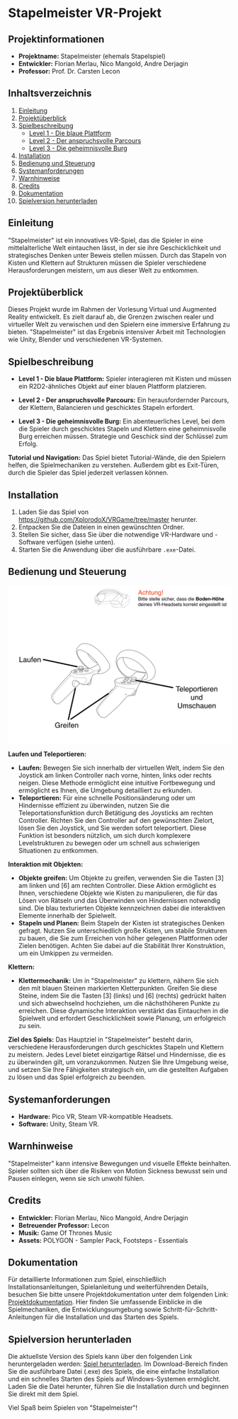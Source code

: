 # Stapelmeister VR-Projekt

## Projektinformationen
- **Projektname:** Stapelmeister (ehemals Stapelspiel)
- **Entwickler:** Florian Merlau, Nico Mangold, Andre Derjagin
- **Professor:** Prof. Dr. Carsten Lecon

## Inhaltsverzeichnis
1. [Einleitung](#einleitung)
2. [Projektüberblick](#projektüberblick)
3. [Spielbeschreibung](#spielbeschreibung)
    - [Level 1 - Die blaue Plattform](#level-1---die-blaue-plattform)
    - [Level 2 - Der anspruchsvolle Parcours](#level-2---der-anspruchsvolle-parcours)
    - [Level 3 - Die geheimnisvolle Burg](#level-3---die-geheimnisvolle-burg)
4. [Installation](#installation)
5. [Bedienung und Steuerung](#bedienung-und-steuerung)
6. [Systemanforderungen](#systemanforderungen)
7. [Warnhinweise](#warnhinweise)
8. [Credits](#credits)
9. [Dokumentation](#dokumentation)
10. [Spielversion herunterladen](#spielversion-herunterladen)


## Einleitung
"Stapelmeister" ist ein innovatives VR-Spiel, das die Spieler in eine mittelalterliche Welt eintauchen lässt, in der sie ihre Geschicklichkeit und strategisches Denken unter Beweis stellen müssen. Durch das Stapeln von Kisten und Klettern auf Strukturen müssen die Spieler verschiedene Herausforderungen meistern, um aus dieser Welt zu entkommen.

## Projektüberblick
Dieses Projekt wurde im Rahmen der Vorlesung Virtual und Augmented Reality entwickelt. Es zielt darauf ab, die Grenzen zwischen realer und virtueller Welt zu verwischen und den Spielern eine immersive Erfahrung zu bieten. "Stapelmeister" ist das Ergebnis intensiver Arbeit mit Technologien wie Unity, Blender und verschiedenen VR-Systemen.

## Spielbeschreibung
- **Level 1 - Die blaue Plattform:** Spieler interagieren mit Kisten und müssen ein R2D2-ähnliches Objekt auf einer blauen Plattform platzieren.

- **Level 2 - Der anspruchsvolle Parcours:** Ein herausfordernder Parcours, der Klettern, Balancieren und geschicktes Stapeln erfordert.

- **Level 3 - Die geheimnisvolle Burg:** Ein abenteuerliches Level, bei dem die Spieler durch geschicktes Stapeln und Klettern eine geheimnisvolle Burg erreichen müssen. Strategie und Geschick sind der Schlüssel zum Erfolg.

**Tutorial und Navigation:** Das Spiel bietet Tutorial-Wände, die den Spielern helfen, die Spielmechaniken zu verstehen. Außerdem gibt es Exit-Türen, durch die Spieler das Spiel jederzeit verlassen können.

## Installation
1. Laden Sie das Spiel von https://github.com/XplorodoX/VRGame/tree/master herunter.
2. Entpacken Sie die Dateien in einen gewünschten Ordner.
3. Stellen Sie sicher, dass Sie über die notwendige VR-Hardware und -Software verfügen (siehe unten).
4. Starten Sie die Anwendung über die ausführbare `.exe`-Datei.

## Bedienung und Steuerung

![VR Controller Steuerung](https://github.com/XplorodoX/Stapelmeister/blob/master/Assets/Models/Joysticks.jpeg "Steuerungselemente des VR Controllers")

**Laufen und Teleportieren:**
- **Laufen:** Bewegen Sie sich innerhalb der virtuellen Welt, indem Sie den Joystick am linken Controller nach vorne, hinten, links oder rechts neigen. Diese Methode ermöglicht eine intuitive Fortbewegung und ermöglicht es Ihnen, die Umgebung detailliert zu erkunden.
- **Teleportieren:** Für eine schnelle Positionsänderung oder um Hindernisse effizient zu überwinden, nutzen Sie die Teleportationsfunktion durch Betätigung des Joysticks am rechten Controller. Richten Sie den Controller auf den gewünschten Zielort, lösen Sie den Joystick, und Sie werden sofort teleportiert. Diese Funktion ist besonders nützlich, um sich durch komplexere Levelstrukturen zu bewegen oder um schnell aus schwierigen Situationen zu entkommen.

**Interaktion mit Objekten:**
- **Objekte greifen:** Um Objekte zu greifen, verwenden Sie die Tasten [3] am linken und [6] am rechten Controller. Diese Aktion ermöglicht es Ihnen, verschiedene Objekte wie Kisten zu manipulieren, die für das Lösen von Rätseln und das Überwinden von Hindernissen notwendig sind. Die blau texturierten Objekte kennzeichnen dabei die interaktiven Elemente innerhalb der Spielwelt.
- **Stapeln und Planen:** Beim Stapeln der Kisten ist strategisches Denken gefragt. Nutzen Sie unterschiedlich große Kisten, um stabile Strukturen zu bauen, die Sie zum Erreichen von höher gelegenen Plattformen oder Zielen benötigen. Achten Sie dabei auf die Stabilität Ihrer Konstruktion, um ein Umkippen zu vermeiden.

**Klettern:**
- **Klettermechanik:** Um in "Stapelmeister" zu klettern, nähern Sie sich den mit blauen Steinen markierten Kletterpunkten. Greifen Sie diese Steine, indem Sie die Tasten [3] (links) und [6] (rechts) gedrückt halten und sich abwechselnd hochziehen, um die nächsthöheren Punkte zu erreichen. Diese dynamische Interaktion verstärkt das Eintauchen in die Spielwelt und erfordert Geschicklichkeit sowie Planung, um erfolgreich zu sein.

**Ziel des Spiels:**
Das Hauptziel in "Stapelmeister" besteht darin, verschiedene Herausforderungen durch geschicktes Stapeln und Klettern zu meistern. Jedes Level bietet einzigartige Rätsel und Hindernisse, die es zu überwinden gilt, um voranzukommen. Nutzen Sie Ihre Umgebung weise, und setzen Sie Ihre Fähigkeiten strategisch ein, um die gestellten Aufgaben zu lösen und das Spiel erfolgreich zu beenden.

## Systemanforderungen
- **Hardware:** Pico VR, Steam VR-kompatible Headsets.
- **Software:** Unity, Steam VR.

## Warnhinweise
"Stapelmeister" kann intensive Bewegungen und visuelle Effekte beinhalten. Spieler sollten sich über die Risiken von Motion Sickness bewusst sein und Pausen einlegen, wenn sie sich unwohl fühlen.

## Credits
- **Entwickler:** Florian Merlau, Nico Mangold, Andre Derjagin
- **Betreuender Professor:** Lecon
- **Musik:** Game Of Thrones Music
- **Assets:** POLYGON - Sampler Pack, Footsteps - Essentials

## Dokumentation

Für detaillierte Informationen zum Spiel, einschließlich Installationsanleitungen, Spielanleitung und weiterführenden Details, besuchen Sie bitte unsere Projektdokumentation unter dem folgenden Link: [Projektdokumentation](https://github.com/XplorodoX/Stapelmeister/blob/master/Doku/Doku.pdf). Hier finden Sie umfassende Einblicke in die Spielmechaniken, die Entwicklungsumgebung sowie Schritt-für-Schritt-Anleitungen für die Installation und das Starten des Spiels.

## Spielversion herunterladen

Die aktuellste Version des Spiels kann über den folgenden Link heruntergeladen werden: [Spiel herunterladen](https://bwsyncandshare.kit.edu/s/GEcMpzMNDTWNJzr). Im Download-Bereich finden Sie die ausführbare Datei (.exe) des Spiels, die eine einfache Installation und ein schnelles Starten des Spiels auf Windows-Systemen ermöglicht. Laden Sie die Datei herunter, führen Sie die Installation durch und beginnen Sie direkt mit dem Spiel.


Viel Spaß beim Spielen von "Stapelmeister"!
